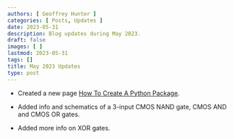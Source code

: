 ```yaml
---
authors: [ Geoffrey Hunter ]
categories: [ Posts, Updates ]
date: 2023-05-31
description: Blog updates during May 2023.
draft: false
images: [ ]
lastmod: 2023-05-31
tags: []
title: May 2023 Updates
type: post
---
```


* Created a new page [How To Create A Python Package](/programming/languages/python/how-to-create-a-python-package/).

* Added info and schematics of a 3-input CMOS NAND gate, CMOS AND and CMOS OR gates.

* Added more info on XOR gates.
